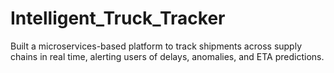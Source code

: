 # Intelligent_Truck_Tracker
Built a microservices-based platform to track shipments across supply chains in real time, alerting users of delays, anomalies, and ETA predictions.
